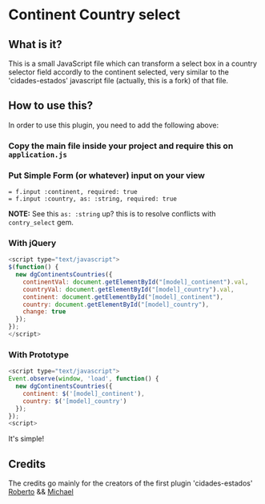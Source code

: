 # Continent Country select

## What is it?

This is a small JavaScript file which can transform a select box in a country selector field
accordly to the continent selected, very similar to the 'cidades-estados' javascript file (actually, this is a fork)
of that file.

## How to use this?

In order to use this plugin, you need to add the following above:

### Copy the main file inside your project and require this on `application.js`

### Put Simple Form (or whatever) input on your view

```
= f.input :continent, required: true
= f.input :country, as: :string, required: true
```

**NOTE:** See this `as: :string` up? this is to resolve conflicts with `contry_select` gem.

### With jQuery

```javascript
<script type="text/javascript">
$(function() {
  new dgContinentsCountries({
    continentVal: document.getElementById("[model]_continent").val,
    countryVal: document.getElementById("[model]_country").val,
    continent: document.getElementById("[model]_continent"),
    country: document.getElementById("[model]_country"),
    change: true
  });
});
</script>
```

### With Prototype

```javascript
<script type="text/javascript">
Event.observe(window, 'load', function() {
  new dgContinentsCountries({
    continent: $('[model]_continent'),
    country: $('[model]_country')
  });
});
<script>
```

It's simple!

## Credits
The credits go mainly for the creators of the first plugin 'cidades-estados' [Roberto](https://code.google.com/u/roberto.cr/) && [Michael](https://code.google.com/u/michaelgranados/)
